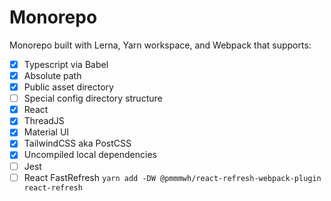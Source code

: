 # Monorepo

Monorepo built with Lerna, Yarn workspace, and Webpack that supports:

- [x] Typescript via Babel
- [x] Absolute path
- [x] Public asset directory
- [ ] Special config directory structure
- [x] React
- [x] ThreadJS
- [x] Material UI
- [x] TailwindCSS aka PostCSS
- [x] Uncompiled local dependencies
- [ ] Jest
- [ ] React FastRefresh `yarn add -DW @pmmmwh/react-refresh-webpack-plugin react-refresh`
